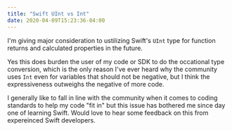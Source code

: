 ```yaml
---
title: "Swift UInt vs Int"
date: 2020-04-09T15:23:36-04:00
---
```


I'm giving major consideration to ustilizing Swift's `UInt` type for function returns and calculated properties in the future.

Yes this does burden the user of my code or SDK to do the occational type conversion, which is the only reason I've ever heard why the community uses `Int` even for variables that should not be negative, but I think the expressiveness outweighs the negative of more code.

I generally like to fall in line with the community when it comes to coding standards to help my code "fit in" but this issue has bothered me since day one of learning Swift. Would love to hear some feedback on this from expereinced Swift developers.